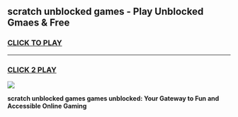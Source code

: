
## scratch unblocked games - Play Unblocked Gmaes & Free
<h3>
<a href="https://premium.freeplayer.one?title=scratch_unblocked_games&ref=20F">CLICK TO PLAY</a></h3>
<hr>

<h3>
<a href="https://premium.freeplayer.one?title=scratch_unblocked_games&ref=20F">CLICK 2 PLAY</a>
  
</h3>

<a href="https://premium.freeplayer.one?title=scratch_unblocked_games&ref=20F/"><img src="https://clearcache.store/games.png"></a>


**scratch unblocked games games unblocked: Your Gateway to Fun and Accessible Online Gaming**
